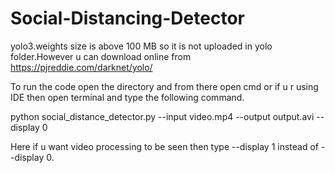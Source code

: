 # Social-Distancing-Detector

yolo3.weights size is above 100 MB so it is not uploaded in yolo folder.However u can download online from https://pjreddie.com/darknet/yolo/

To run the code open the directory and from there open cmd or if u r using IDE then open terminal and type the following command.

python social_distance_detector.py --input video.mp4 --output output.avi --display 0


Here if u want video processing to be seen then type --display 1 instead of --display 0.
